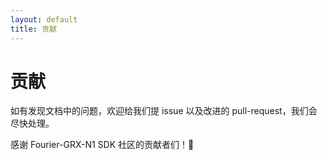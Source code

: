 ```yaml
---
layout: default
title: 贡献
---
```


# 贡献

如有发现文档中的问题，欢迎给我们提 issue 以及改进的 pull-request，我们会尽快处理。

感谢 Fourier-GRX-N1 SDK 社区的贡献者们！🎉